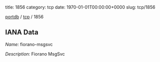 title: 1856
category: tcp
date: 1970-01-01T00:00:00+0000
slug: tcp/1856

[portdb](/) / [tcp](/category/tcp.html) / 1856


## IANA Data

_Name:_ fiorano-msgsvc

_Description:_ Fiorano MsgSvc

